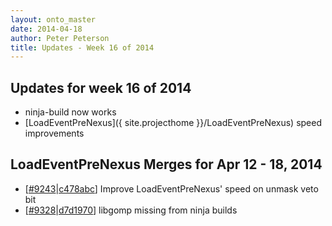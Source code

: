 ```yaml
---
layout: onto_master
date: 2014-04-18
author: Peter Peterson
title: Updates - Week 16 of 2014
---
```

Updates for week 16 of 2014
---------------------------
* ninja-build now works
* [LoadEventPreNexus]({ site.projecthome }}/LoadEventPreNexus) speed improvements

LoadEventPreNexus Merges for Apr 12 - 18, 2014
-------------------------------------
* \[[#9243](http://trac.mantidproject.org/mantid/ticket/9243)\|[c478abc](https://github.com/mantidproject/mantid/commit/c478abc5172caefccbbc4d7fe439dff35ee53242)\] Improve LoadEventPreNexus' speed on unmask veto bit
* \[[#9328](http://trac.mantidproject.org/mantid/ticket/9328)\|[d7d1970](https://github.com/mantidproject/mantid/commit/d7d1970b64758c760dcd6c43f572d113c4facf3a)\] libgomp missing from ninja builds
